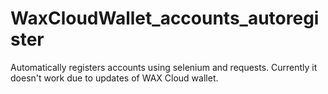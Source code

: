 # WaxCloudWallet_accounts_autoregister
Automatically registers accounts using selenium and requests. Currently it doesn't work due to updates of WAX Cloud wallet.
